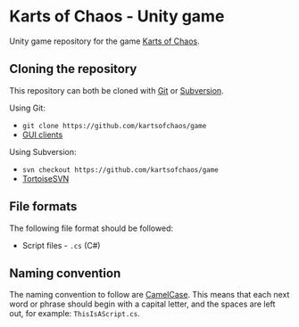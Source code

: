 Karts of Chaos - Unity game
============================

Unity game repository for the game [Karts of Chaos](https://github.com/kartsofchaos/game).

Cloning the repository
----------------------

This repository can both be cloned with [Git](http://git-scm.com/) or [Subversion](https://subversion.apache.org/).

Using Git:
- `git clone https://github.com/kartsofchaos/game`
- [GUI clients](http://git-scm.com/downloads/guis)

Using Subversion:
- `svn checkout https://github.com/kartsofchaos/game`
- [TortoiseSVN](http://tortoisesvn.net/)

File formats
------------

The following file format should be followed:

- Script files - `.cs` (C#)

Naming convention
-----------------

The naming convention to follow are [CamelCase](http://en.wikipedia.org/wiki/CamelCase). This means that each next word or phrase should begin with a capital letter, and the spaces are left out, for example: `ThisIsAScript.cs`. 
